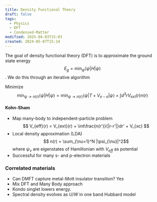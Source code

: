 ```yaml
---
title: Density Functional Theory
draft: false
tags:
  - Physics
  - DFT
  - Condensed-Matter
modified: 2025-04-03T15:03
created: 2024-05-07T15:14
---
```


The goal of density functional theory (DFT) is to approximate the ground state energy $$E_g = \text{min}_{\psi} \langle \psi|H|\psi\rangle $$. We do this through an iterative algorithm

Minimize 
$$
\text{min}_{\psi \rightarrow n(r)} \langle \psi|H|\psi\rangle = \text{min}_{\psi \rightarrow n(r)}  \langle \psi|T + V_{e-e}|\psi\rangle  + \int d^3 r V_{ext}(r) n(r)
$$

#### Kohn-Sham 
- Map many-body to independent-particle problem
$$
V_{eff}(r) = V_{ext}(r) + \int\frac{n(r')}{|r-r'|}dr' + V_{xc}
$$
- Local density approximation (LDA)  $$ n(r) = \sum_{\nu=1}^N |\psi_{\nu}|^2$$where $\psi_{\nu}$ are eigenstates of Hamiltonian with $V_{eff}$ as potential
- Successful for many s- and p-electron materials
### Correlated materials
- Can DMFT capture metal-Mott insulator transition? Yes
- Mix DFT and Many Body approach
- Kondo singlet lowers energy. 
- Spectral density evolves as $U/W$ in one band Hubbard model